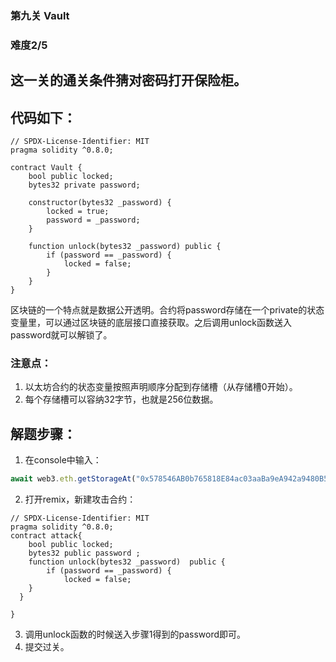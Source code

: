 ### 第九关 Vault
### 难度2/5
## 这一关的通关条件猜对密码打开保险柜。
## 代码如下：
```solidity
// SPDX-License-Identifier: MIT
pragma solidity ^0.8.0;

contract Vault {
    bool public locked;
    bytes32 private password;

    constructor(bytes32 _password) {
        locked = true;
        password = _password;
    }

    function unlock(bytes32 _password) public {
        if (password == _password) {
            locked = false;
        }
    }
}
```
区块链的一个特点就是数据公开透明。合约将password存储在一个private的状态变量里，可以通过区块链的底层接口直接获取。之后调用unlock函数送入password就可以解锁了。
### 注意点：
1. 以太坊合约的状态变量按照声明顺序分配到存储槽（从存储槽0开始）。
2. 每个存储槽可以容纳32字节，也就是256位数据。
## 解题步骤：
1. 在console中输入：
```Javascript
await web3.eth.getStorageAt("0x578546AB0b765818E84ac03aaBa9eA942a9480B5”,1)
```
2. 打开remix，新建攻击合约：
```solidity
// SPDX-License-Identifier: MIT
pragma solidity ^0.8.0;
contract attack{
    bool public locked;
    bytes32 public password ;
    function unlock(bytes32 _password)  public {
        if (password == _password) {
            locked = false;
    }
  }
    
}
```
3. 调用unlock函数的时候送入步骤1得到的password即可。
4. 提交过关。
